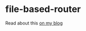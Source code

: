 # file-based-router

Read about this [on my blog](https://westbrookdaniel.com/blog/client-file-based-router)
